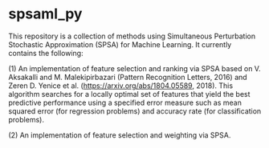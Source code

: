 # spsaml_py
This repository is a collection of methods using Simultaneous Perturbation Stochastic Approximation (SPSA) for Machine Learning. It currently contains the following: 

(1) An implementation of feature selection and ranking via SPSA based on V. Aksakalli and M. Malekipirbazari (Pattern Recognition Letters, 2016) and Zeren D. Yenice et al. (https://arxiv.org/abs/1804.05589, 2018). This algorithm searches for a locally optimal set of features that yield the best predictive performance using a specified error measure such as mean squared error (for regression problems) and accuracy rate (for classification problems).

(2) An implementation of feature selection and weighting via SPSA.
